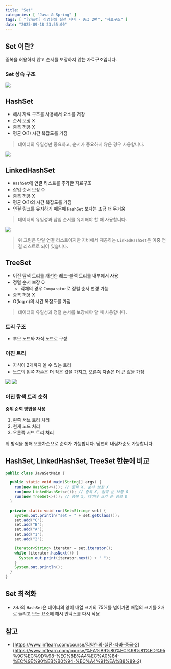 ```yaml
---
title: "Set"
categories: [ "Java & Spring" ]
tags: [ "[인프런] 김영한의 실전 자바 - 중급 2편", "자료구조" ]
date: "2025-09-18 23:55:00"
---
```


## Set 이란?

중복을 허용하지 않고 순서를 보장하지 않는 자료구조입니다.

### Set 상속 구조

![](/assets/img/posts/2025/2025-09-18-Set/626174825769208.png)

## HashSet

- 해시 자료 구조를 사용해서 요소를 저장
- 순서 보장 X
- 중복 허용 X
- 평균 O(1) 시간 복잡도를 가짐

> 데이터의 유일성만 중요하고, 순서가 중요하지 않은 경우 사용합니다.

![](/assets/img/posts/2025/2025-09-18-Set/626186725542750.png)

## LinkedHashSet

- `HashSet`에 연결 리스트를 추가한 자료구조
- 삽입 순서 보장 O
- 중복 허용 X
- 평균 O(1)의 시간 복잡도를 가짐
- 연결 링크를 유지하기 때문에 `HashSet` 보다는 조금 더 무거움

> 데이터의 유일성과 삽입 순서를 유지해야 할 때 사용합니다.

![](/assets/img/posts/2025/2025-09-18-Set/626197273150708.png)

> 위 그림은 단일 연결 리스트이지만 자바에서 제공하는 `LinkedHashSet`은 이중 연결 리스트로 되어 있습니다.

## TreeSet

- 이진 탐색 트리를 개선한 레드-블랙 트리를 내부에서 사용
- 정렬 순서 보장 O
  - 객체의 경우 `Comparator`로 정렬 순서 변경 가능
- 중복 허용 X
- O(log n)의 시간 복잡도를 가짐

> 데이터의 유일성과 정렬 순서를 보장해야 할 때 사용합니다.

### 트리 구조

- 부모 노드와 자식 노드로 구성

### 이진 트리

- 자식이 2개까지 올 수 있는 트리
- 노드의 왼쪽 자손은 더 작은 값을 가지고, 오른쪽 자손은 더 큰 값을 가짐

![](/assets/img/posts/2025/2025-09-18-Set/626211684489416.png)
![](/assets/img/posts/2025/2025-09-18-Set/626219894919250.png)

### 이진 탐색 트리 순회

**중위 순회 방법을 사용**

1. 왼쪽 서브 트리 처리
2. 현재 노드 처리
3. 오른쪽 서브 트리 처리

위 방식을 통해 오름차순으로 순회가 가능합니다. 당연히 내림차순도 가능합니다.

## HashSet, LinkedHashSet, TreeSet 한눈에 비교

```java
public class JavaSetMain {

  public static void main(String[] args) {
    run(new HashSet<>()); // 중복 X, 순서 보장 X
    run(new LinkedHashSet<>()); // 중복 X, 입력 순 보장 O
    run(new TreeSet<>()); // 중복 X, 데이터 크기 순 정렬 O
  }

  private static void run(Set<String> set) {
    System.out.println("set = " + set.getClass());
    set.add("C");
    set.add("B");
    set.add("A");
    set.add("1");
    set.add("2");

    Iterator<String> iterator = set.iterator();
    while (iterator.hasNext()) {
      System.out.print(iterator.next() + " ");
    }
    System.out.println();
  }
}
```

## Set 최적화

- 자바의 `HashSet`은 데이터의 양이 배열 크기의 75%를 넘어가면 배열의 크기를 2배로 늘리고 모든 요소에 해시 인덱스를 다시 적용

## 참고

- [https://www.inflearn.com/course/김영한의-실전-자바-중급-2](https://www.inflearn.com/course/%EA%B9%80%EC%98%81%ED%95%9C%EC%9D%98-%EC%8B%A4%EC%A0%84-%EC%9E%90%EB%B0%94-%EC%A4%91%EA%B8%89-2)
